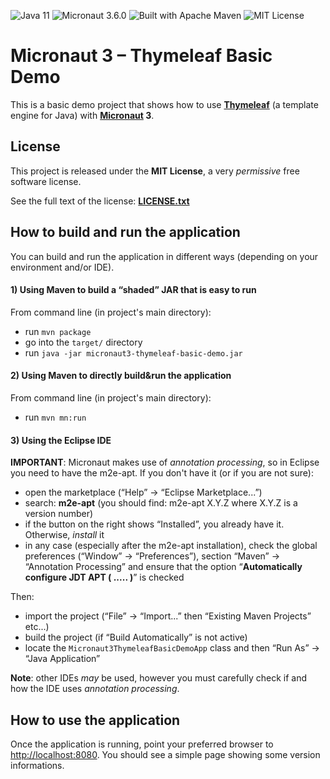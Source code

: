 <a name="">![Java 11](https://img.shields.io/badge/Java-11-cd853f "Java 11")</a>
<a name="">![Micronaut 3.6.0](https://img.shields.io/badge/Micronaut-3.6.0-6db33f "Micronaut 3.6.0")</a>
<a name="">![Built with Apache Maven](https://img.shields.io/badge/Built%20with-Apache%20Maven-f76504 "Built with Apache Maven")</a>
<a name="">![MIT License](https://img.shields.io/badge/License-MIT-1081c1 "MIT License")</a>

# Micronaut 3 &ndash; Thymeleaf Basic Demo

This is a basic demo project that shows how to use **[Thymeleaf](https://www.thymeleaf.org)** (a template engine for Java) with **[Micronaut](https://micronaut.io) 3**.

## License

This project is released under the **MIT License**, a very *permissive* free software license.

See the full text of the license: **[LICENSE.txt](LICENSE.txt)**

## How to build and run the application

You can build and run the application in different ways (depending on your environment and/or IDE).

#### 1) Using Maven to build a &ldquo;shaded&rdquo; JAR that is easy to run

From command line (in project's main directory):
* run `mvn package`
* go into the `target/` directory
* run `java -jar micronaut3-thymeleaf-basic-demo.jar`

#### 2) Using Maven to directly build&run the application

From command line (in project's main directory):
* run `mvn mn:run`

#### 3) Using the Eclipse IDE

**IMPORTANT**: Micronaut makes use of *annotation processing*, so in Eclipse you need to have the m2e-apt. If you don't have it (or if you are not sure):

* open the marketplace (&ldquo;Help&rdquo; -> &ldquo;Eclipse Marketplace...&rdquo;)
* search: **m2e-apt** (you should find: m2e-apt X.Y.Z where X.Y.Z is a version number)
* if the button on the right shows &ldquo;Installed&rdquo;, you already have it. Otherwise, *install* it
* in any case (especially after the m2e-apt installation), check the global preferences (&ldquo;Window&rdquo; -> &ldquo;Preferences&rdquo;), section &ldquo;Maven&rdquo; -> &ldquo;Annotation Processing&rdquo; and ensure that the option &ldquo;**Automatically configure JDT APT ( ..... )**&rdquo; is checked

Then:

* import the project (&ldquo;File&rdquo; -> &ldquo;Import...&rdquo; then &ldquo;Existing Maven Projects&rdquo; etc...)
* build the project (if &ldquo;Build Automatically&rdquo; is not active)
* locate the `Micronaut3ThymeleafBasicDemoApp` class and then &ldquo;Run As&rdquo; -> &ldquo;Java Application&rdquo;

**Note**: other IDEs *may* be used, however you must carefully check if and how the IDE uses *annotation processing*.

## How to use the application

Once the application is running, point your preferred browser to [http://localhost:8080](http://localhost:8080). You should see a simple page showing some version informations.
